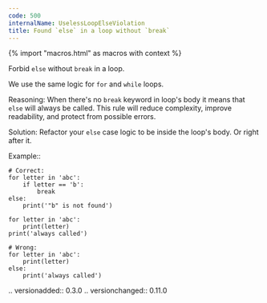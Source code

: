 ```yaml
---
code: 500
internalName: UselessLoopElseViolation
title: Found `else` in a loop without `break`
---
```


{% import "macros.html" as macros with context %}


Forbid ``else`` without ``break`` in a loop.

We use the same logic for ``for`` and ``while`` loops.

Reasoning:
    When there's no ``break`` keyword in loop's body it means
    that ``else`` will always be called.
    This rule will reduce complexity, improve readability,
    and protect from possible errors.

Solution:
    Refactor your ``else`` case logic to be inside the loop's body.
    Or right after it.

Example::

    # Correct:
    for letter in 'abc':
        if letter == 'b':
            break
    else:
        print('"b" is not found')

    for letter in 'abc':
        print(letter)
    print('always called')

    # Wrong:
    for letter in 'abc':
        print(letter)
    else:
        print('always called')

.. versionadded:: 0.3.0
.. versionchanged:: 0.11.0